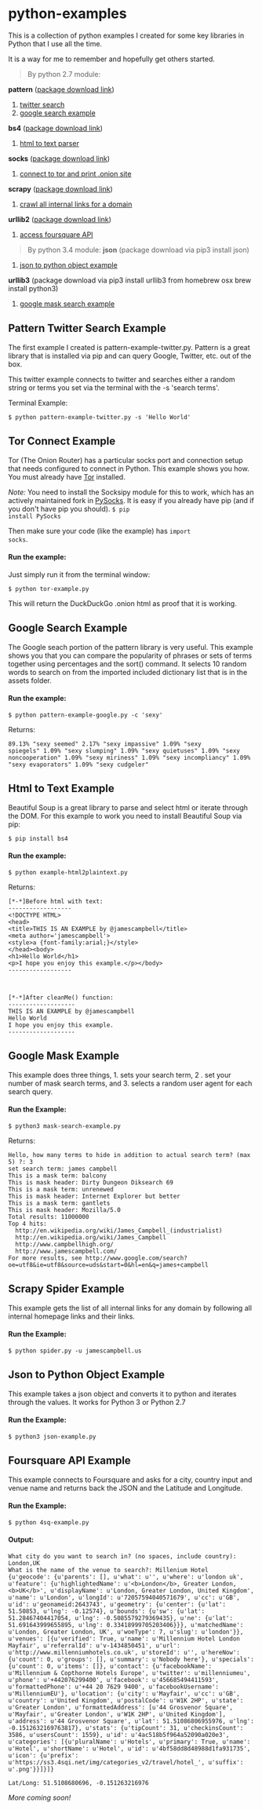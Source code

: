 # python-examples
This is a collection of python examples I created for some key libraries in Python that I use all the time. 

It is a way for me to remember and hopefully get others started.

>By python 2.7 module:

**pattern** ([package download link](http://www.clips.ua.ac.be/pattern))
 1. [twitter search](#pattern-example) 
 2. [google search example](#google-search-example)

**bs4** ([package download link](http://www.crummy.com/software/BeautifulSoup/bs4/download/))
 1. [html to text parser](#html-to-text-example)

**socks** ([package download link](https://github.com/Anorov/PySocks))
 1. [connect to tor and print .onion site](#tor-connect-example)

**scrapy** ([package download link](http://scrapy.org/download/))
 1. [crawl all internal links for a domain](#scrapy-spider-example)

**urllib2** ([package download link](http://pymotw.com/2/urllib2/))
 1. [access foursquare API](#foursquare-api-example)

>By python 3.4 module:
**json** (package download via pip3 install json)

1. [json to python object example](#json-to-python-object-example)

**urllib3** (package download via pip3 install urllib3 from homebrew osx brew install python3)

1. [google mask search example](#google-mask-example)

## Pattern Twitter Search Example
The first example I created is pattern-example-twitter.py. Pattern is a great library that is installed via pip and can query Google, Twitter, etc. out of the box.

This twitter example connects to twitter and searches either a random string or terms you set via the terminal with the -s 'search terms'.

Terminal Example: 

 <code>$ python pattern-example-twitter.py -s 'Hello World'</code>

## Tor Connect Example
Tor (The Onion Router) has a particular socks port and connection setup that needs configured to connect in Python. This example shows you how. You must already have [Tor](http://torproject.org/download) installed. 

*Note:* You need to install the Socksipy module for this to work, which has an actively maintained fork in [PySocks](https://github.com/Anorov/PySocks). It is easy if you already have pip (and if you don't have pip you should). <code>$ pip install PySocks</code>

Then make sure your code (like the example) has <code>import socks</code>.

#### Run the example:

Just simply run it from the terminal window:

<code>$ python tor-example.py</code>

This will return the DuckDuckGo .onion html as proof that it is working.

## Google Search Example
The Google seach portion of the pattern library is very useful. This example shows you that you can compare the popularity of phrases or sets of terms together using percentages and the sort() command. It selects 10 random words to search on from the imported included dictionary list that is in the assets folder.

#### Run the example:

<code>$ python pattern-example-google.py -c 'sexy'</code>

Returns:

<code>89.13% "sexy seemed"
2.17% "sexy impassive"
1.09% "sexy spiegels"
1.09% "sexy slumping"
1.09% "sexy quietuses"
1.09% "sexy noncooperation"
1.09% "sexy miriness"
1.09% "sexy incompliancy"
1.09% "sexy evaporators"
1.09% "sexy cudgeler"</code>

## Html to Text Example
Beautiful Soup is a great library to parse and select html or iterate through the DOM.
For this example to work you need to install Beautiful Soup via pip:
```
$ pip install bs4
```

#### Run the example:

<code>$ python example-html2plaintext.py</code>

Returns:
```
[*-*]Before html with text:
------------------
<!DOCTYPE HTML>
<head>
<title>THIS IS AN EXAMPLE by @jamescampbell</title>
<meta author='jamescampbell'>
<style>a {font-family:arial;}</style>
</head><body>
<h1>Hello World</h1>
<p>I hope you enjoy this example.</p></body>
------------------



[*-*]After cleanMe() function:
-------------------
THIS IS AN EXAMPLE by @jamescampbell
Hello World
I hope you enjoy this example.
-------------------
```

## Google Mask Example
This example does three things, 1. sets your search term, 2 . set your number of mask search terms, and 3. selects a random user agent for each search query.

#### Run the Example:
```
$ python3 mask-search-example.py
```
Returns:
```
Hello, how many terms to hide in addition to actual search term? (max 5) ?: 3
set search term: james campbell
This is a mask term: balcony
This is mask header: Dirty Dungeon Diksearch 69
This is a mask term: unrenewed
This is mask header: Internet Explorer but better
This is a mask term: gantlets
This is mask header: Mozilla/5.0
Total results: 11000000
Top 4 hits:
  http://en.wikipedia.org/wiki/James_Campbell_(industrialist)
  http://en.wikipedia.org/wiki/James_Campbell
  http://www.campbellhigh.org/
  http://www.jamescampbell.com/
For more results, see http://www.google.com/search?oe=utf8&ie=utf8&source=uds&start=0&hl=en&q=james+campbell
```

## Scrapy Spider Example
This example gets the list of all internal links for any domain by following all internal homepage links and their links.

#### Run the Example:
```
$ python spider.py -u jamescampbell.us
```

## Json to Python Object Example
This example takes a json object and converts it to python and iterates through the values. It works for Python 3 or Python 2.7

#### Run the Example:
```
$ python3 json-example.py 
```

## Foursquare API Example
This example connects to Foursquare and asks for a city, country input and venue name and returns back the JSON and the Latitude and Longitude.

#### Run the Example:
```
$ python 4sq-example.py
```

#### Output:
```
What city do you want to search in? (no spaces, include country): London,UK
What is the name of the venue to search?: Millenium Hotel
{u'geocode': {u'parents': [], u'what': u'', u'where': u'london uk', u'feature': {u'highlightedName': u'<b>London</b>, Greater London, <b>UK</b>', u'displayName': u'London, Greater London, United Kingdom', u'name': u'London', u'longId': u'72057594040571679', u'cc': u'GB', u'id': u'geonameid:2643743', u'geometry': {u'center': {u'lat': 51.50853, u'lng': -0.12574}, u'bounds': {u'sw': {u'lat': 51.28467404417054, u'lng': -0.5085579279369435}, u'ne': {u'lat': 51.691643999655895, u'lng': 0.33418999705203406}}}, u'matchedName': u'London, Greater London, UK', u'woeType': 7, u'slug': u'london'}}, u'venues': [{u'verified': True, u'name': u'Millennium Hotel London Mayfair', u'referralId': u'v-1434850451', u'url': u'http://www.millenniumhotels.co.uk', u'storeId': u'', u'hereNow': {u'count': 0, u'groups': [], u'summary': u'Nobody here'}, u'specials': {u'count': 0, u'items': []}, u'contact': {u'facebookName': u'Millennium & Copthorne Hotels Europe', u'twitter': u'millenniumeu', u'phone': u'+442076299400', u'facebook': u'456685494411593', u'formattedPhone': u'+44 20 7629 9400', u'facebookUsername': u'MillenniumEU'}, u'location': {u'city': u'Mayfair', u'cc': u'GB', u'country': u'United Kingdom', u'postalCode': u'W1K 2HP', u'state': u'Greater London', u'formattedAddress': [u'44 Grosvenor Square', u'Mayfair', u'Greater London', u'W1K 2HP', u'United Kingdom'], u'address': u'44 Grosvenor Square', u'lat': 51.51086806955976, u'lng': -0.1512632169763817}, u'stats': {u'tipCount': 31, u'checkinsCount': 3586, u'usersCount': 1559}, u'id': u'4ac518b5f964a52090a020e3', u'categories': [{u'pluralName': u'Hotels', u'primary': True, u'name': u'Hotel', u'shortName': u'Hotel', u'id': u'4bf58dd8d48988d1fa931735', u'icon': {u'prefix': u'https://ss3.4sqi.net/img/categories_v2/travel/hotel_', u'suffix': u'.png'}}]}]}

Lat/Long: 51.5108680696, -0.151263216976
```

*More coming soon!*

